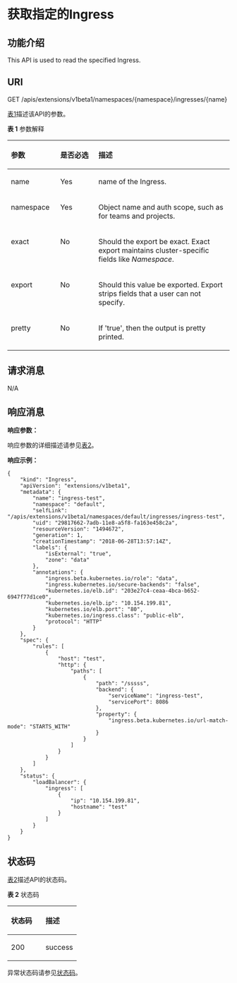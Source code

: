 # 获取指定的Ingress<a name="cce_02_0263"></a>

## 功能介绍<a name="section53754776"></a>

This API is used to read the specified Ingress.

## URI<a name="section14030938"></a>

GET /apis/extensions/v1beta1/namespaces/\{namespace\}/ingresses/\{name\}

[表1](#d0e42906)描述该API的参数。

**表 1**  参数解释

<a name="d0e42906"></a>
<table><thead align="left"><tr id="row10640301"><th class="cellrowborder" valign="top" width="22.220000000000002%" id="mcps1.2.4.1.1"><p id="p65652297517"><a name="p65652297517"></a><a name="p65652297517"></a>参数</p>
</th>
<th class="cellrowborder" valign="top" width="17.169999999999998%" id="mcps1.2.4.1.2"><p id="p165661629135114"><a name="p165661629135114"></a><a name="p165661629135114"></a>是否必选</p>
</th>
<th class="cellrowborder" valign="top" width="60.61%" id="mcps1.2.4.1.3"><p id="p14567629115114"><a name="p14567629115114"></a><a name="p14567629115114"></a>描述</p>
</th>
</tr>
</thead>
<tbody><tr id="row10781191719208"><td class="cellrowborder" valign="top" width="22.220000000000002%" headers="mcps1.2.4.1.1 "><p id="p19781117112019"><a name="p19781117112019"></a><a name="p19781117112019"></a>name</p>
</td>
<td class="cellrowborder" valign="top" width="17.169999999999998%" headers="mcps1.2.4.1.2 "><p id="p578231710205"><a name="p578231710205"></a><a name="p578231710205"></a>Yes</p>
</td>
<td class="cellrowborder" valign="top" width="60.61%" headers="mcps1.2.4.1.3 "><p id="p978261710207"><a name="p978261710207"></a><a name="p978261710207"></a>name of the Ingress.</p>
</td>
</tr>
<tr id="row19095777"><td class="cellrowborder" valign="top" width="22.220000000000002%" headers="mcps1.2.4.1.1 "><p id="p3254085"><a name="p3254085"></a><a name="p3254085"></a>namespace</p>
</td>
<td class="cellrowborder" valign="top" width="17.169999999999998%" headers="mcps1.2.4.1.2 "><p id="p62254326"><a name="p62254326"></a><a name="p62254326"></a>Yes</p>
</td>
<td class="cellrowborder" valign="top" width="60.61%" headers="mcps1.2.4.1.3 "><p id="p9435611"><a name="p9435611"></a><a name="p9435611"></a>Object name and auth scope, such as for teams and projects.</p>
</td>
</tr>
<tr id="row20522133618302"><td class="cellrowborder" valign="top" width="22.220000000000002%" headers="mcps1.2.4.1.1 "><p id="p1522836153011"><a name="p1522836153011"></a><a name="p1522836153011"></a>exact</p>
</td>
<td class="cellrowborder" valign="top" width="17.169999999999998%" headers="mcps1.2.4.1.2 "><p id="p10523163603012"><a name="p10523163603012"></a><a name="p10523163603012"></a>No</p>
</td>
<td class="cellrowborder" valign="top" width="60.61%" headers="mcps1.2.4.1.3 "><p id="p1852311367308"><a name="p1852311367308"></a><a name="p1852311367308"></a>Should the export be exact. Exact export maintains cluster-specific fields like <em id="i137019818451"><a name="i137019818451"></a><a name="i137019818451"></a>Namespace</em>.</p>
</td>
</tr>
<tr id="row624413343302"><td class="cellrowborder" valign="top" width="22.220000000000002%" headers="mcps1.2.4.1.1 "><p id="p13244133414304"><a name="p13244133414304"></a><a name="p13244133414304"></a>export</p>
</td>
<td class="cellrowborder" valign="top" width="17.169999999999998%" headers="mcps1.2.4.1.2 "><p id="p624483412306"><a name="p624483412306"></a><a name="p624483412306"></a>No</p>
</td>
<td class="cellrowborder" valign="top" width="60.61%" headers="mcps1.2.4.1.3 "><p id="p152441344307"><a name="p152441344307"></a><a name="p152441344307"></a>Should this value be exported. Export strips fields that a user can not specify.</p>
</td>
</tr>
<tr id="row17811636"><td class="cellrowborder" valign="top" width="22.220000000000002%" headers="mcps1.2.4.1.1 "><p id="p33456451"><a name="p33456451"></a><a name="p33456451"></a>pretty</p>
</td>
<td class="cellrowborder" valign="top" width="17.169999999999998%" headers="mcps1.2.4.1.2 "><p id="p25618043"><a name="p25618043"></a><a name="p25618043"></a>No</p>
</td>
<td class="cellrowborder" valign="top" width="60.61%" headers="mcps1.2.4.1.3 "><p id="p61795587"><a name="p61795587"></a><a name="p61795587"></a>If 'true', then the output is pretty printed.</p>
</td>
</tr>
</tbody>
</table>

## 请求消息<a name="section18662134312520"></a>

N/A

## 响应消息<a name="section734599194717"></a>

**响应参数：**

响应参数的详细描述请参见[表2](创建Ingress.md#d0e42951)。

**响应示例：**

```
{
    "kind": "Ingress",
    "apiVersion": "extensions/v1beta1",
    "metadata": {
        "name": "ingress-test",
        "namespace": "default",
        "selfLink": "/apis/extensions/v1beta1/namespaces/default/ingresses/ingress-test",
        "uid": "29817662-7adb-11e8-a5f8-fa163e458c2a",
        "resourceVersion": "1494672",
        "generation": 1,
        "creationTimestamp": "2018-06-28T13:57:14Z",
        "labels": {
            "isExternal": "true",
            "zone": "data"
        },
        "annotations": {
            "ingress.beta.kubernetes.io/role": "data",
            "ingress.kubernetes.io/secure-backends": "false",
            "kubernetes.io/elb.id": "203e27c4-ceaa-4bca-b652-6947f77d1ce0",
            "kubernetes.io/elb.ip": "10.154.199.81",
            "kubernetes.io/elb.port": "80",
            "kubernetes.io/ingress.class": "public-elb",
            "protocol": "HTTP"
        }
    },
    "spec": {
        "rules": [
            {
                "host": "test",
                "http": {
                    "paths": [
                        {
                            "path": "/sssss",
                            "backend": {
                                "serviceName": "ingress-test",
                                "servicePort": 8086
                            },
                            "property": {
                                "ingress.beta.kubernetes.io/url-match-mode": "STARTS_WITH"
                            }
                        }
                    ]
                }
            }
        ]
    },
    "status": {
        "loadBalancer": {
            "ingress": [
                {
                    "ip": "10.154.199.81",
                    "hostname": "test"
                }
            ]
        }
    }
}
```

## 状态码<a name="section17621414112913"></a>

[表2](#d0e43055)描述API的状态码。

**表 2**  状态码

<a name="d0e43055"></a>
<table><thead align="left"><tr id="row20813512"><th class="cellrowborder" valign="top" width="50%" id="mcps1.2.3.1.1"><p id="p8172937"><a name="p8172937"></a><a name="p8172937"></a>状态码</p>
</th>
<th class="cellrowborder" valign="top" width="50%" id="mcps1.2.3.1.2"><p id="p58028199"><a name="p58028199"></a><a name="p58028199"></a>描述</p>
</th>
</tr>
</thead>
<tbody><tr id="row2663689"><td class="cellrowborder" valign="top" width="50%" headers="mcps1.2.3.1.1 "><p id="p14432280"><a name="p14432280"></a><a name="p14432280"></a>200</p>
</td>
<td class="cellrowborder" valign="top" width="50%" headers="mcps1.2.3.1.2 "><p id="p28164027"><a name="p28164027"></a><a name="p28164027"></a>success</p>
</td>
</tr>
</tbody>
</table>

异常状态码请参见[状态码](状态码.md)。

